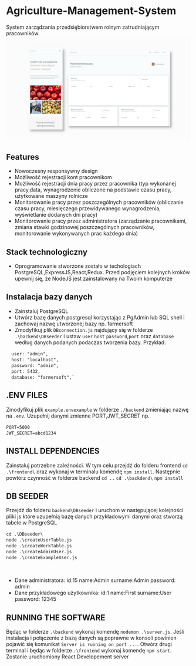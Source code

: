 # Agriculture-Management-System
System zarządzania przedsiębiorstwem rolnym zatrudniającym pracowników.
<img src="./frontend/public/images/app_preview.png">

## Features

- Nowoczesny responsywny design
- Możliwość rejestracji kont pracownikom
- Możliwość rejestracji dnia pracy przez pracownika (typ wykonanej pracy,data, wynagrodzenie obliczone na podstawie czasu pracy, użytkowane maszyny rolnicze
- Monitorowanie pracy przez poszczególnych pracowników (obliczanie czasu pracy, miesięczego przewidywanego wynagrodzenia, wyświetlanie dodanych dni pracy)
- Monitorowanie pracy przez administratora (zarządzanie pracownikami, zmiana stawki godzinowej poszczególnych pracowników, monitorowanie wykonywanych prac każdego dnia)

## Stack technologiczny
 - Oprogramowanie stworzone zostało w techologiach PostgreSQL,ExpressJS,React,Redux. Przed podjęciem kolejnych kroków upewnij się, że NodeJS jest zainstalowany na Twoim komputerze

## Instalacja bazy danych
- Zainstaluj PostgreSQL
- Utwórz bazę danych postgresql korzystając z PgAdmin lub SQL shell i zachowaj nazwę utworzonej bazy np. farmersoft
- Zmodyfikuj plik `DBconnection.js` najdujący się w folderze `.\backend\DBseeder` i ustaw `user` `host` `password`,`port` oraz `database` według danych podanych podaczas tworzenia bazy. Przykład:
```
  user: "admin",
  host: "localhost",
  password: "admin",
  port: 5432,
  database: "farmersoft",`
```
## .ENV FILES
Zmodyfikuj plik `example.envexample` w folderze `./backend`  zmieniając nazwę na `.env`. Uzupełnij danymi zmienne PORT,JWT_SECRET np.
```
PORT=5000
JWT_SECRET=abcd1234
```
## INSTALL DEPENDENCIES
Zainstaluj potrzebne zależności. W tym celu przejdź do folderu frontend `cd .\frontend\` oraz wykonaj w terminalu komendę `npm install`. Następnie powtórz czynność w folderze backend `cd ..` `cd .\backdend\` `npm install`


## DB SEEDER
Przejdź do folderu `backend\DBseeder` i uruchom w następującej kolejności pliki js które uzupełnią bazę danych przykładowymi danymi oraz stworzą tabele w PostgreSQL 
```
cd .\DBseeder\
node .\createUserTable.js
node .\createWorkTable.js
node .\createAdminUser.js
node .\createExampleUser.js



```

- Dane administratora: id:15 name:Admin surname:Admin password: admin
- Dane przykładowego użytkownika: id:1 name:First surname:User password: 12345



## RUNNING THE SOFTWARE
Będąc w folderze `.\backend` wykonaj komendę `nodemon .\server.js`. Jeśli instalacja i połączenie z bazą danych są poprawne w konsoli powinien pojawić się komunikat `Server is running on port ...`. Otwórz drugi terminal i będąc w folderze `.\frontend` wykonaj komendę `npm start`. Zostanie uruchomiony React Developement server
